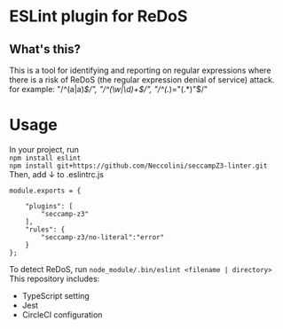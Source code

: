 # ESLint plugin for ReDoS

## What's this?
This is a tool for identifying and reporting on regular expressions where 
there is a risk of ReDoS (the regular expression denial of service) attack.<br>
for example: "/^(a|a)*$/", "/^(\w|\d)+$/", "/^(.*)="(.*)"$/"

# Usage<br>
In your project, run<br>
```npm install eslint```<br>
```npm install git+https://github.com/Neccolini/seccampZ3-linter.git```<br>
Then, add ↓ to .eslintrc.js<br>
```
module.exports = {

    "plugins": [
        "seccamp-z3"
    ],
    "rules": {
        "seccamp-z3/no-literal":"error"
    }
};
```

To detect ReDoS, run
```node_module/.bin/eslint <filename | directory>```
This repository includes:

* TypeScript setting
* Jest
* CircleCI configuration

